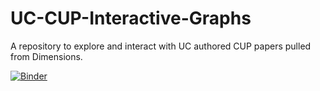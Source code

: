 # UC-CUP-Interactive-Graphs
A repository to explore and interact with UC authored CUP papers pulled from Dimensions. 

[![Binder](https://mybinder.org/badge_logo.svg)](https://mybinder.org/v2/gh/markchalmersUC/UC-CUP-Interactive-Graphs/HEAD)
